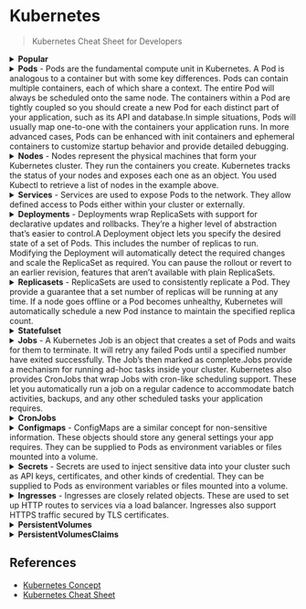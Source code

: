 # Kubernetes

> Kubernetes Cheat Sheet for Developers

<details>
<summary>
<b>Popular</b>
</summary>

```bash
# Ger logs of Pods in a Deployment. This is the recommended way to fetch logs, as the deployment name remains the same even if pods change upon creation.
kubectl logs deploy/<deployment-name>

# View the latest logs from the end. This can be useful when there are a large number of logs generated by a pod.
kubectl logs deploy/<deployment-name> --tail=2000

# Access a Pod within a Deployment using an interactive bash shell. This is the recommended method as the deployment name remains the same, unlike the pods that change upon creation.
kubectl exec -it deploy/<deployment-name> -- bash

# Access a Pod within a Deployment using an interactive shell. Use this if the previous method fails, as the pod does not support bash.
kubectl exec -it deploy/<deployment-name> -- sh

# Apply a folder or file containing Kubernetes manifests.
kubectl apply -f <folder-name-or-filename>

# Delete a folder or file containing Kubernetes manifests.
kubectl delete -f <folder-name-or-filename>

# Delete a deployment.
kubectl delete deployment <deployment-name>

# Forcefully delete a deployment without waiting for graceful termination.
kubectl delete deployment <deployment-name> --grace-period=0 --force

# Display the logs of a specific pod.
kubectl logs <pod-name>

# Stream and display the logs of a specific pod.
kubectl logs <pod-name> --follow

# Delete all jobs.
kubectl delete jobs `kubectl get jobs -o custom-columns=:.name`

# Delete pods based on a selector.
kubectl delete pods -l <pod-selector-key>=<pod-selector-value>
```
</details>

<details>
<summary>
<b>Pods</b>
- Pods are the fundamental compute unit in Kubernetes. A Pod is analogous to a container but with some key differences. Pods can contain multiple containers, each of which share a context. The entire Pod will always be scheduled onto the same node. The containers within a Pod are tightly coupled so you should create a new Pod for each distinct part of your application, such as its API and database.In simple situations, Pods will usually map one-to-one with the containers your application runs. In more advanced cases, Pods can be enhanced with init containers and ephemeral containers to customize startup behavior and provide detailed debugging.
</summary>

```bash
# List all pods in the current namespace.
kubectl get pods

# Get detailed information about a pod.
kubectl describe pod <pod-name>

# Create a new pod.
kubectl create pod <pod-name>

# Delete a pod.
kubectl delete pod <pod-name>
```
</details>

<details>
<summary>
<b>Nodes</b>
- Nodes represent the physical machines that form your Kubernetes cluster. They run the containers you create. Kubernetes tracks the status of your nodes and exposes each one as an object. You used Kubectl to retrieve a list of nodes in the example above.
</summary>

```bash
# List all nodes in the cluster.
kubectl get nodes

# Get detailed information about a node.
kubectl describe node <node-name>

# Create a new node
kubectl create node <node-name>

# Delete a node
kubectl delete node <node-name>
```

</details>

<details>
<summary>
<b>Services</b>
- Services are used to expose Pods to the network. They allow defined access to Pods either within your cluster or externally.
</summary>
    
```bash
# List all services in the cluster.
kubectl get services

# Get detailed information about a service.

kubectl describe service <service-name>

# Create a new service.

kubectl create service <service-name>

# Delete a service.

kubectl delete service <service-name>
```
</details>

<details>
<summary>
<b>Deployments</b>
- Deployments wrap ReplicaSets with support for declarative updates and rollbacks. They’re a higher level of abstraction that’s easier to control.A Deployment object lets you specify the desired state of a set of Pods. This includes the number of replicas to run. Modifying the Deployment will automatically detect the required changes and scale the ReplicaSet as required. You can pause the rollout or revert to an earlier revision, features that aren’t available with plain ReplicaSets.
</summary>

```bash
# List all deployments in the cluster.
kubectl get deployments 

# Get detailed information about a deployment.
kubectl describe deployment <deployment-name> 

# Create a new deployment.
kubectl create deployment <deployment-name> 

# Delete a deployment.
kubectl delete deployment <deployment-name> 
```
</details>


<details>
<summary>
<b>Replicasets</b>
- ReplicaSets are used to consistently replicate a Pod. They provide a guarantee that a set number of replicas will be running at any time. If a node goes offline or a Pod becomes unhealthy, Kubernetes will automatically schedule a new Pod instance to maintain the specified replica count.
</summary>

```bash
# List all replica sets in the cluster.
kubectl get replicasets 

# Get detailed information about a replica set.
kubectl describe replicaset <replicaset-name> 

# Create a new replica set.
kubectl create replicaset <replicaset-name> 

# Delete a replica set.
kubectl delete replicaset <replicaset-name> 
```
</details>


<details>
<summary>
<b>Statefulset</b>
</summary>

```bash
# List all stateful sets in the cluster.
kubectl get statefulsets 

# Get detailed information about a stateful set.
kubectl describe statefulset <statefulset-name> 

# Create a new stateful set.
kubectl create statefulset <statefulset-name> 

# Delete a stateful set.
kubectl delete statefulset <statefulset-name> 
```
</details>

<details>
<summary>
<b>Jobs</b>
- A Kubernetes Job is an object that creates a set of Pods and waits for them to terminate. It will retry any failed Pods until a specified number have exited successfully. The Job’s then marked as complete.Jobs provide a mechanism for running ad-hoc tasks inside your cluster. Kubernetes also provides CronJobs that wrap Jobs with cron-like scheduling support. These let you automatically run a job on a regular cadence to accommodate batch activities, backups, and any other scheduled tasks your application requires.
</summary>

```bash
# List all jobs in the cluster.
kubectl get jobs 

# Get detailed information about a job.
kubectl describe job <job-name>

# Create a new job.
kubectl create job <job-name> 

# Delete a job.
kubectl delete job <job-name> 
```
</details>

<details>
<summary>
<b>CronJobs</b>
</summary>

```bash
# List all cron jobs in the cluster.
kubectl get cronjobs 

# Get detailed information about a cron job.
kubectl describe cronjob <cronjob-name> 

# Create a new cron job.
kubectl create cronjob <cronjob-name> 

# Delete a cron job.
kubectl delete cronjob <cronjob-name> 
```
</details>


<details>
<summary>
<b>Configmaps</b>
- ConfigMaps are a similar concept for non-sensitive information. These objects should store any general settings your app requires. They can be supplied to Pods as environment variables or files mounted into a volume.
</summary>

```bash
# List all config maps in the cluster.
kubectl get configmaps 

# Get detailed information about a config map.
kubectl describe configmap <configmap-name> 

# Create a new config map.
kubectl create configmap <configmap-name> 

# Delete a config map.
kubectl delete configmap <configmap-name> 
```
</details>

<details>
<summary>
<b>Secrets</b>
- Secrets are used to inject sensitive data into your cluster such as API keys, certificates, and other kinds of credential. They can be supplied to Pods as environment variables or files mounted into a volume.
</summary>

```bash
# List all secrets in the cluster.
kubectl get secrets 

# Get detailed information about a secret.
kubectl describe secret <secret-name> 

# Create a new secret.
kubectl create secret <secret-name> 

# Delete a secret.
kubectl delete secret <secret-name> 
```
</details>

<details>
<summary>
<b>Ingresses</b>
- Ingresses are closely related objects. These are used to set up HTTP routes to services via a load balancer. Ingresses also support HTTPS traffic secured by TLS certificates.
</summary>

```bash
# List all ingresses in the cluster.
kubectl get ingresses 

# Get detailed information about an ingress.
kubectl describe ingress <ingress-name>

# Create a new ingress.
kubectl create ingress <ingress-name> 

# Delete an ingress.
kubectl delete ingress <ingress-name> 
```
</details>

<details>
<summary>
<b>PersistentVolumes</b>
</summary>

```bash
# List all persistent volumes in the cluster.
kubectl get pv 

# Get detailed information about a persistent volume.
kubectl describe pv <persistentvolume-name> 

# Create a new persistent volume.
kubectl create pv <persistentvolume-name> 

# Delete a persistent volume.
kubectl delete pv <persistentvolume-name> 
```
</details>

<details>
<summary>
<b>PersistentVolumesClaims</b>
</summary>

```bash
# List all persistent volumes in the cluster.
kubectl get pvc

# Get detailed information about a persistent volume.
kubectl describe pvc <persistentvolumesclaim-name> 

# Create a new persistent volume.
kubectl create pvc <persistentvolumesclaim-name> 

# Delete a persistent volume.
kubectl delete pvc <persistentvolumesclaim-name> 
```
</details>


## References

- [Kubernetes Concept](https://kubernetes.io/docs/concepts/)
- [Kubernetes Cheat Sheet](https://kubernetes.io/docs/reference/kubectl/cheatsheet/)